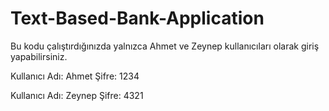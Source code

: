 # Text-Based-Bank-Application

Bu kodu çalıştırdığınızda yalnızca Ahmet ve Zeynep kullanıcıları olarak giriş yapabilirsiniz.

Kullanıcı Adı: Ahmet
Şifre: 1234

Kullanıcı Adı: Zeynep
Şifre: 4321
